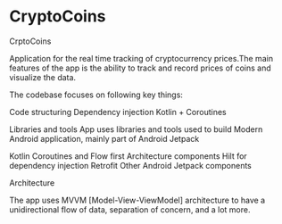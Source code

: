 # CryptoCoins
CrptoCoins 

Application for the real time tracking of cryptocurrency prices.The main features of the
app is the ability to track and record prices of coins and visualize the data.

The codebase focuses on following key things:

Code structuring
Dependency injection
Kotlin + Coroutines

Libraries and tools 
App uses libraries and tools used to build Modern Android application, mainly part of Android Jetpack 

Kotlin 
Coroutines and Flow first
Architecture components
Hilt for dependency injection
Retrofit
Other Android Jetpack components

Architecture

The app uses MVVM [Model-View-ViewModel] architecture to have a unidirectional flow of data, separation of concern, and a lot more.
